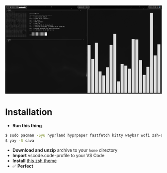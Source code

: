 ![screenshot](screenshot.png)

# Installation

- **Run this thing**
```sh
$ sudo pacman -Syu hyprland hyprpaper fastfetch kitty waybar wofi zsh-autosuggestions zsh-syntax-highlighting
$ yay -S cava
```
- **Download and unzip** archive to your ```home``` directory
- **Import** vscode.code-profile to your VS Code
- **Install** [this zsh theme](https://github.com/romkatv/powerlevel10k)
- ✅ **Perfect**